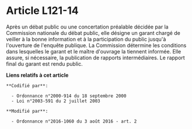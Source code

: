 # Article L121-14

Après un débat public ou une concertation préalable décidée par la Commission nationale du débat public, elle désigne un
garant chargé de veiller à la bonne information et à la participation du public jusqu'à l'ouverture de l'enquête publique. La
Commission détermine les conditions dans lesquelles le garant et le maître d'ouvrage la tiennent informée. Elle assure, si
nécessaire, la publication de rapports intermédiaires. Le rapport final du garant est rendu public.

**Liens relatifs à cet article**

	**Codifié par**:

	  - Ordonnance n°2000-914 du 18 septembre 2000
	  - Loi n°2003-591 du 2 juillet 2003

	**Modifié par**:

	  - Ordonnance n°2016-1060 du 3 août 2016 - art. 2
